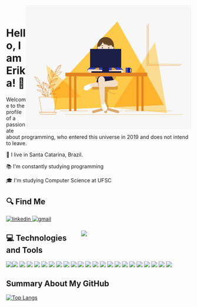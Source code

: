 <!--<img align="right" width="450px" style="margin-top:-20px" src="https://i.ibb.co/R78K5Vj/1658168294796.png">-->
<img align="right" width="450px" style="margin-top:-20px" src="programmer.gif">

# Hello, I am Erika! 👋
Welcome to the profile of a passionate about programming, who entered this universe in 2019 and does not intend to leave.

  📍 I live in Santa Catarina, Brazil.
  
  📚 I'm constantly studying programming
  
  🎓 I'm studying Computer Science at UFSC


## 🔍 Find Me
<a href="https://www.linkedin.com/in/erika-reis-da-silva-b64521187/">
  <img src="https://i.ibb.co/2K5WSpT/linkedin.png" alt="linkedin" border="0" width="48px">
</a>

<a href="mailto:erikaamericano393@gmail.com">
  <img src="https://i.ibb.co/fQRNHbV/gmail.png" alt="gmail" border="0" width="50px">
</a>

<img align="right" width="300px" style="margin-top:40px" src="https://i.ibb.co/grnQwGg/1658168586901.png">

## 💻 Technologies and Tools

<img width="50px" src="https://cdn.jsdelivr.net/gh/devicons/devicon/icons/angularjs/angularjs-original.svg" /><img width="50px" src="https://cdn.jsdelivr.net/gh/devicons/devicon/icons/react/react-original.svg" />
<img width="50px" src="https://cdn.jsdelivr.net/gh/devicons/devicon/icons/bootstrap/bootstrap-original.svg" />
<img width="50px" src="https://cdn.jsdelivr.net/gh/devicons/devicon/icons/c/c-original.svg" />
<img width="50px" src="https://cdn.jsdelivr.net/gh/devicons/devicon/icons/composer/composer-original.svg" />
<img width="50px" src="https://cdn.jsdelivr.net/gh/devicons/devicon/icons/cplusplus/cplusplus-original.svg" />
<img width="50px" src="https://cdn.jsdelivr.net/gh/devicons/devicon/icons/csharp/csharp-original.svg" />
<img width="50px" src="https://cdn.jsdelivr.net/gh/devicons/devicon/icons/css3/css3-original.svg" />
<img width="50px" src="https://cdn.jsdelivr.net/gh/devicons/devicon/icons/docker/docker-original.svg" />
<img width="50px" src="https://cdn.jsdelivr.net/gh/devicons/devicon/icons/dotnetcore/dotnetcore-original.svg" />
<img width="50px" src="https://cdn.jsdelivr.net/gh/devicons/devicon/icons/git/git-original.svg" />
<img width="50px" src="https://cdn.jsdelivr.net/gh/devicons/devicon/icons/html5/html5-original.svg" />
<img width="50px" src="https://cdn.jsdelivr.net/gh/devicons/devicon/icons/illustrator/illustrator-plain.svg" />
<img width="50px" src="https://cdn.jsdelivr.net/gh/devicons/devicon/icons/java/java-original.svg" />
<img width="50px" src="https://cdn.jsdelivr.net/gh/devicons/devicon/icons/mysql/mysql-original.svg" />
<img width="50px" src="https://cdn.jsdelivr.net/gh/devicons/devicon/icons/nodejs/nodejs-original.svg" />
<img width="50px" src="https://cdn.jsdelivr.net/gh/devicons/devicon/icons/php/php-original.svg" />
<img width="50px" src="https://cdn.jsdelivr.net/gh/devicons/devicon/icons/sass/sass-original.svg" />
<img width="50px" src="https://cdn.jsdelivr.net/gh/devicons/devicon/icons/stylus/stylus-original.svg" />
<img width="50px" src="https://cdn.jsdelivr.net/gh/devicons/devicon/icons/typescript/typescript-original.svg" />
<img width="50px" src="https://cdn.jsdelivr.net/gh/devicons/devicon/icons/vscode/vscode-original.svg" />
<img width="50px" src="https://cdn.jsdelivr.net/gh/devicons/devicon/icons/kubernetes/kubernetes-plain.svg" />
<img width="50px" src="https://i.ibb.co/JpQmbF4/rabbitmq-icon.png"/>

## Summary About My GitHub
[![Top Langs](https://github-readme-stats.vercel.app/api/top-langs/?username=erika393&layout=compact&theme=light)](https://github.com/anuraghazra/github-readme-stats)
<!--
**erika393/erika393** is a ✨ _special_ ✨ repository because its `README.md` (this file) appears on your GitHub profile.

Here are some ideas to get you started:

- 🔭 I’m currently working on ...
- 🌱 I’m currently learning ...
- 👯 I’m looking to collaborate on ...
- 🤔 I’m looking for help with ...
- 💬 Ask me about ...
- 📫 How to reach me: ...
- 😄 Pronouns: ...
- ⚡ Fun fact: ...
-->
